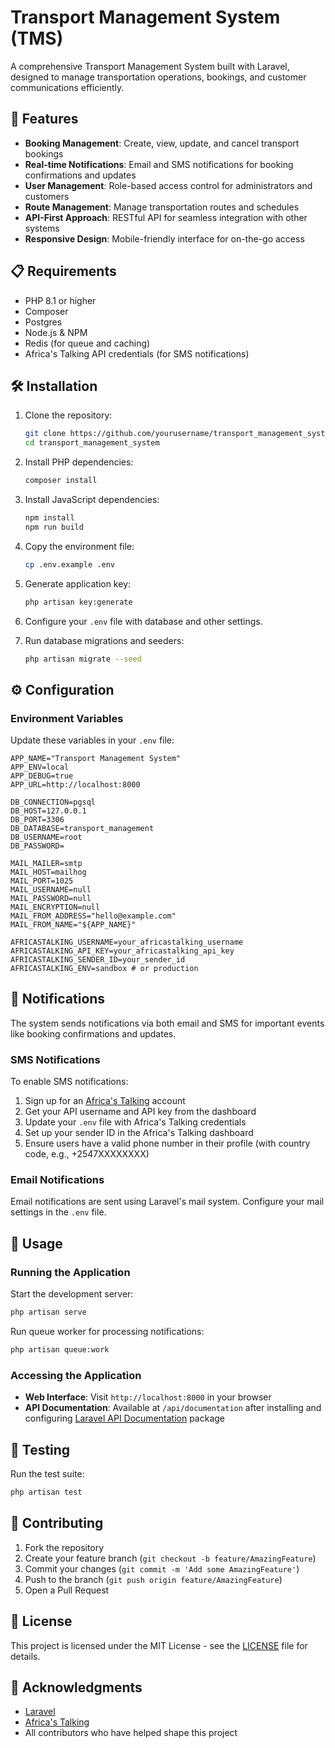# Transport Management System (TMS)

A comprehensive Transport Management System built with Laravel, designed to manage transportation operations, bookings, and customer communications efficiently.

## 🚀 Features

- **Booking Management**: Create, view, update, and cancel transport bookings
- **Real-time Notifications**: Email and SMS notifications for booking confirmations and updates
- **User Management**: Role-based access control for administrators and customers
- **Route Management**: Manage transportation routes and schedules
- **API-First Approach**: RESTful API for seamless integration with other systems
- **Responsive Design**: Mobile-friendly interface for on-the-go access

## 📋 Requirements

- PHP 8.1 or higher
- Composer
- Postgres 
- Node.js & NPM
- Redis (for queue and caching)
- Africa's Talking API credentials (for SMS notifications)

## 🛠 Installation

1. Clone the repository:
   ```bash
   git clone https://github.com/yourusername/transport_management_system.git
   cd transport_management_system
   ```

2. Install PHP dependencies:
   ```bash
   composer install
   ```

3. Install JavaScript dependencies:
   ```bash
   npm install
   npm run build
   ```

4. Copy the environment file:
   ```bash
   cp .env.example .env
   ```

5. Generate application key:
   ```bash
   php artisan key:generate
   ```

6. Configure your `.env` file with database and other settings.

7. Run database migrations and seeders:
   ```bash
   php artisan migrate --seed
   ```

## ⚙️ Configuration

### Environment Variables

Update these variables in your `.env` file:

```env
APP_NAME="Transport Management System"
APP_ENV=local
APP_DEBUG=true
APP_URL=http://localhost:8000

DB_CONNECTION=pgsql
DB_HOST=127.0.0.1
DB_PORT=3306
DB_DATABASE=transport_management
DB_USERNAME=root
DB_PASSWORD=

MAIL_MAILER=smtp
MAIL_HOST=mailhog
MAIL_PORT=1025
MAIL_USERNAME=null
MAIL_PASSWORD=null
MAIL_ENCRYPTION=null
MAIL_FROM_ADDRESS="hello@example.com"
MAIL_FROM_NAME="${APP_NAME}"

AFRICASTALKING_USERNAME=your_africastalking_username
AFRICASTALKING_API_KEY=your_africastalking_api_key
AFRICASTALKING_SENDER_ID=your_sender_id
AFRICASTALKING_ENV=sandbox # or production
```

## 📱 Notifications

The system sends notifications via both email and SMS for important events like booking confirmations and updates.

### SMS Notifications

To enable SMS notifications:

1. Sign up for an [Africa's Talking](https://africastalking.com/) account
2. Get your API username and API key from the dashboard
3. Update your `.env` file with Africa's Talking credentials
4. Set up your sender ID in the Africa's Talking dashboard
5. Ensure users have a valid phone number in their profile (with country code, e.g., +2547XXXXXXXX)

### Email Notifications

Email notifications are sent using Laravel's mail system. Configure your mail settings in the `.env` file.

## 🚀 Usage

### Running the Application

Start the development server:

```bash
php artisan serve
```

Run queue worker for processing notifications:
```bash
php artisan queue:work
```

### Accessing the Application

- **Web Interface**: Visit `http://localhost:8000` in your browser
- **API Documentation**: Available at `/api/documentation` after installing and configuring [Laravel API Documentation](https://github.com/knuckleswtf/scribe) package

## 🧪 Testing

Run the test suite:

```bash
php artisan test
```

## 🤝 Contributing

1. Fork the repository
2. Create your feature branch (`git checkout -b feature/AmazingFeature`)
3. Commit your changes (`git commit -m 'Add some AmazingFeature'`)
4. Push to the branch (`git push origin feature/AmazingFeature`)
5. Open a Pull Request

## 📄 License

This project is licensed under the MIT License - see the [LICENSE](LICENSE) file for details.

## 🙏 Acknowledgments

- [Laravel](https://laravel.com/)
- [Africa's Talking](https://africastalking.com/)
- All contributors who have helped shape this project
